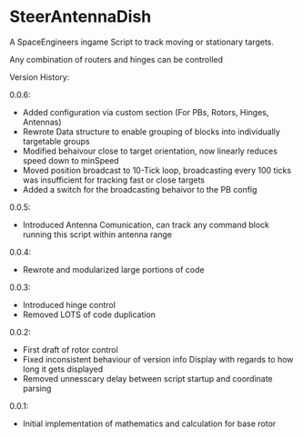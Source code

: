 # SteerAntennaDish
A SpaceEngineers ingame Script to track moving or stationary targets.

Any combination of routers and hinges can be controlled

Version History:

0.0.6:
 - Added configuration via custom section (For PBs, Rotors, Hinges, Antennas)
 - Rewrote Data structure to enable grouping of blocks into individually targetable groups
 - Modified behaivour close to target orientation, now linearly reduces speed down to minSpeed
 - Moved position broadcast to 10-Tick loop, broadcasting every 100 ticks was insufficient for tracking fast or close targets
 - Added a switch for the broadcasting behaivor to the PB config

0.0.5:
 - Introduced Antenna Comunication, can track any command block running this script within antenna range

0.0.4:
 - Rewrote and modularized large portions of code

0.0.3:
 - Introduced hinge control
 - Removed LOTS of code duplication

0.0.2:
 - First draft of rotor control
 - Fixed inconsistent behaviour of version info Display with regards to how long it gets displayed
 - Removed unnesscary delay between script startup and coordinate parsing

0.0.1:
 - Initial implementation of mathematics and calculation for base rotor
